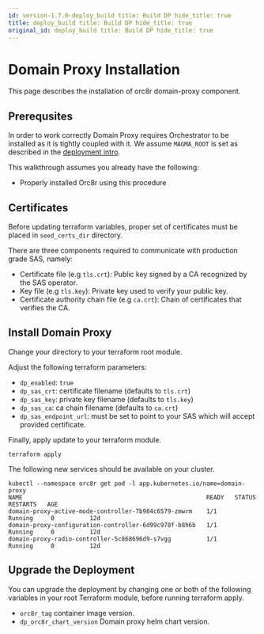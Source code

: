 ```yaml
---
id: version-1.7.0-deploy_build title: Build DP hide_title: true
title: deploy_build title: Build DP hide_title: true
original_id: deploy_build title: Build DP hide_title: true
---
```


# Domain Proxy Installation

This page describes the installation of orc8r domain-proxy component.

## Prerequsites

In order to work correctly Domain Proxy requires Orchestrator to be installed as it is tightly coupled with it. We
assume `MAGMA_ROOT` is set as described in the [deployment intro](orc8r/deploy_intro.md).

This walkthrough assumes you already have the following:

- Properly installed Orc8r using this procedure

## Certificates

Before updating terraform variables, proper set of certificates must be placed in `seed_certs_dir` directory.

There are three components required to communicate with production grade SAS, namely:

- Certificate file (e.g `tls.crt`): Public key signed by a CA recognized by the SAS operator.
- Key file (e.g `tls.key`): Private key used to verify your public key.
- Certificate authority chain file (e.g `ca.crt`): Chain of certificates that verifies the CA.

## Install Domain Proxy

Change your directory to your terraform root module.

Adjust the following terraform parameters:

- `dp_enabled`: `true`
- `dp_sas_crt`: certificate filename (defaults to `tls.crt`)
- `dp_sas_key`: private key filename (defaults to `tls.key`)
- `dp_sas_ca`: ca chain filename (defaults to `ca.crt`)
- `dp_sas_endpoint_url`: must be set to point to your SAS which will accept provided certificate.

Finally, apply update to your terraform module.

```console
terraform apply
```

The following new services should be available on your cluster.

```console
kubectl --namespace orc8r get pod -l app.kubernetes.io/name=domain-proxy
NAME                                                    READY   STATUS      RESTARTS   AGE
domain-proxy-active-mode-controller-7b984c6579-zmwrm    1/1     Running     0          12d
domain-proxy-configuration-controller-6d99c978f-b8h6b   1/1     Running     0          12d
domain-proxy-radio-controller-5c868696d9-s7vgg          1/1     Running     0          12d
```

## Upgrade the Deployment

You can upgrade the deployment by changing one or both of the following variables in your root Terraform module, before
running terraform apply.

- `orc8r_tag` container image version.
- `dp_orc8r_chart_version` Domain proxy helm chart version.
